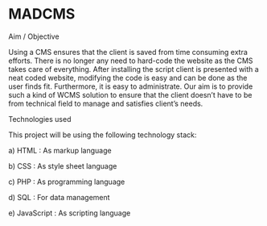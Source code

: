 MADCMS
======

Aim / Objective

Using a CMS ensures that the client is saved from time consuming extra efforts. There is no longer any need to hard-code the website as the CMS takes care of everything.  After installing the script client is presented with a neat coded website, modifying the code is easy and can be done as the user finds fit. Furthermore, it is easy to administrate. Our aim is to provide such a kind of WCMS solution to ensure that the client doesn’t have to be from technical field to manage and satisfies client’s needs.

Technologies used

This project will be using the following technology stack:

a)  HTML : As markup language

b)	CSS : As style sheet language

c)	PHP : As programming language

d)	SQL :  For data management

e)	JavaScript : As scripting language 







